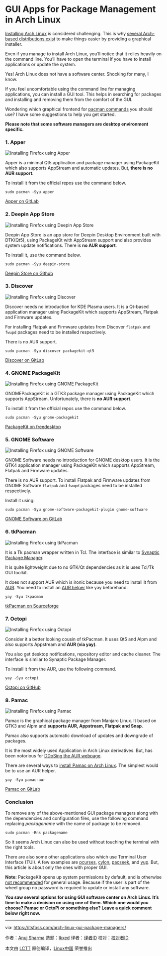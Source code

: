 [#]: subject: "GUI Apps for Package Management in Arch Linux"
[#]: via: "https://itsfoss.com/arch-linux-gui-package-managers/"
[#]: author: "Anuj Sharma https://itsfoss.com/author/anuj/"
[#]: collector: "lkxed"
[#]: translator: " "
[#]: reviewer: " "
[#]: publisher: " "
[#]: url: " "

GUI Apps for Package Management in Arch Linux
======

[Installing Arch Linux][1] is considered challenging. This is why [several Arch-based distributions exist][2] to make things easier by providing a graphical installer.

Even if you manage to install Arch Linux, you’ll notice that it relies heavily on the command line. You’ll have to open the terminal if you have to install applications or update the system.

Yes! Arch Linux does not have a software center. Shocking for many, I know.

If you feel uncomfortable using the command line for managing applications, you can install a GUI tool. This helps in searching for packages and installing and removing them from the comfort of the GUI.

Wondering which graphical frontend for [pacman commands][3] you should use? I have some suggestions to help you get started.

**Please note that some software managers are desktop environment specific.**

### 1. Apper

![Installing Firefox using Apper][4]

Apper is a minimal Qt5 application and package manager using PackageKit which also supports AppStream and automatic updates. But, **there is no AUR support**.

To install it from the official repos use the command below.

```
sudo pacman -Syu apper
```

[Apper on GitLab][5]

### 2. Deepin App Store

![Installing Firefox using Deepin App Store][6]

Deepin App Store is an app store for Deepin Desktop Environment built with DTK(Qt5), using PackageKit with AppStream support and also provides system update notifications. There is **no AUR support**.

To install it, use the command below.

```
sudo pacman -Syu deepin-store
```

[Deepin Store on Github][7]

### 3. Discover

![Installing Firefox using Discover][8]

Discover needs no introduction for KDE Plasma users. It is a Qt-based application manager using PackageKit which supports AppStream, Flatpak and Firmware updates.

For installing Flatpak and Firmware updates from Discover `flatpak` and `fwupd` packages need to be installed respectively.

There is no AUR support.

```
sudo pacman -Syu discover packagekit-qt5
```

[Discover on GitLab][9]

### 4. GNOME PackageKit

![Installing Firefox using GNOME PackageKit][10]

GNOMEPackageKit is a GTK3 package manager using PackageKit which supports AppStream. Unfortunately, there is **no AUR support**.

To install it from the official repos use the command below.

```
sudo pacman -Syu gnome-packagekit
```

[PackageKit on freedesktop][11]

### 5. GNOME Software

![Installing Firefox using GNOME Software][12]

GNOME Software needs no introduction for GNOME desktop users. It is the GTK4 application manager using PackageKit which supports AppStream, Flatpak and Firmware updates.

There is no AUR support. To install Flatpak and Firmware updates from GNOME Software `flatpak` and `fwupd` packages need to be installed respectively.

Install it using:

```
sudo pacman -Syu gnome-software-packagekit-plugin gnome-software
```

[GNOME Software on GitLab][13]

### 6. tkPacman

![Installing Firefox using tkPacman][14]

It is a Tk pacman wrapper written in Tcl. The interface is similar to [Synaptic Package Manager][15].

It is quite lightweight due to no GTK/Qt dependencies as it is uses Tcl/Tk GUI toolkit.

It does not support AUR which is ironic because you need to install it from [AUR][16]. You need to install an [AUR helper][17] like yay beforehand.

```
yay -Syu tkpacman
```

[tkPacman on Sourceforge][18]

### 7. Octopi

![Installing Firefox using Octopi][19]

Consider it a better looking cousin of tkPacman. It uses Qt5 and Alpm and also supports Appstream and **AUR (via yay)**.

You also get desktop notifications, repository editor and cache cleaner. The interface is similar to Synaptic Package Manager.

To install it from the AUR, use the following command.

```
yay -Syu octopi
```

[Octopi on GitHub][20]

### 8. Pamac

![Installing Firefox using Pamac][21]

Pamac is the graphical package manager from Manjaro Linux. It based on GTK3 and Alpm and **supports AUR, Appstream, Flatpak and Snap**.

Pamac also supports automatic download of updates and downgrade of packages.

It is the most widely used Application in Arch Linux derivatives. But, has been notorious for [DDoSing the AUR webpage][22].

There are several ways to [install Pamac on Arch Linux][23]. The simplest would be to use an AUR helper.

```
yay -Syu pamac-aur
```

[Pamac on GitLab][24]

### Conclusion

To remove any of the above-mentioned GUI package managers along with the dependencies and configuration files, use the following command replacing *packagename* with the name of package to be removed.

```
sudo pacman -Rns packagename
```

So it seems Arch Linux can also be used without touching the terminal with the right tools.

There are also some other applications also which use Terminal User Interface (TUI). A few examples are [pcurses][25], [cylon][26], [pacseek][27], and [yup][28]. But, this article is about only the ones with proper GUI.

**Note:** PackageKit opens up system permissions by default, and is otherwise [not recommended][29] for general usage. Because if the user is part of the wheel group no password is required to update or install any software.

**You saw several options for using GUI software center on Arch Linux. It’s time to make a decision on using one of them. Which one would you choose? Pamac or OctoPi or something else? Leave a quick comment below right now.**

--------------------------------------------------------------------------------

via: https://itsfoss.com/arch-linux-gui-package-managers/

作者：[Anuj Sharma][a]
选题：[lkxed][b]
译者：[译者ID](https://github.com/译者ID)
校对：[校对者ID](https://github.com/校对者ID)

本文由 [LCTT](https://github.com/LCTT/TranslateProject) 原创编译，[Linux中国](https://linux.cn/) 荣誉推出

[a]: https://itsfoss.com/author/anuj/
[b]: https://github.com/lkxed
[1]: https://itsfoss.com/install-arch-linux/
[2]: https://itsfoss.com/arch-based-linux-distros/
[3]: https://itsfoss.com/pacman-command/
[4]: https://itsfoss.com/wp-content/uploads/2022/09/apper-arch-install-firefox.png
[5]: https://invent.kde.org/system/apper
[6]: https://itsfoss.com/wp-content/uploads/2022/09/apper-arch-install-firefox.png
[7]: https://github.com/dekzi/dde-store
[8]: https://itsfoss.com/wp-content/uploads/2022/09/apper-arch-install-firefox.png
[9]: https://invent.kde.org/plasma/discover
[10]: https://itsfoss.com/wp-content/uploads/2022/09/apper-arch-install-firefox.png
[11]: https://freedesktop.org/software/PackageKit/index.html
[12]: https://itsfoss.com/wp-content/uploads/2022/09/apper-arch-install-firefox.png
[13]: https://gitlab.gnome.org/GNOME/gnome-software
[14]: https://itsfoss.com/wp-content/uploads/2022/09/apper-arch-install-firefox.png
[15]: https://itsfoss.com/synaptic-package-manager/
[16]: https://itsfoss.com/aur-arch-linux/
[17]: https://itsfoss.com/best-aur-helpers/
[18]: https://sourceforge.net/projects/tkpacman
[19]: https://itsfoss.com/wp-content/uploads/2022/09/apper-arch-install-firefox.png
[20]: https://github.com/aarnt/octopi
[21]: https://itsfoss.com/wp-content/uploads/2022/09/apper-arch-install-firefox.png
[22]: https://gitlab.manjaro.org/applications/pamac/-/issues/1017
[23]: https://itsfoss.com/install-pamac-arch-linux/
[24]: https://gitlab.manjaro.org/applications/pamac
[25]: https://github.com/schuay/pcurses
[26]: https://github.com/gavinlyonsrepo/cylon
[27]: https://github.com/moson-mo/pacseek
[28]: https://github.com/ericm/yup
[29]: https://bugs.archlinux.org/task/50459
